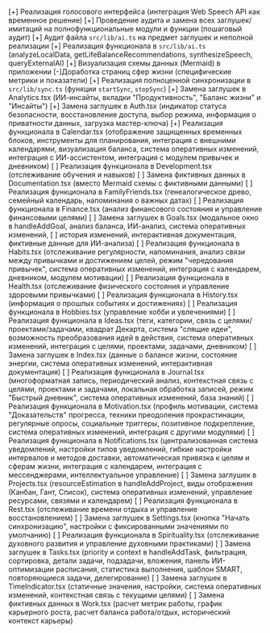 [+] Реализация голосового интерфейса (интеграция Web Speech API как временное решение)
[+] Проведение аудита и замена всех заглушек/имитаций на полнофункциональные модули и функции (пошаговый аудит)
[+] Аудит файла `src/lib/ai.ts` на предмет заглушек и неполной реализации
[+] Реализация функционала в `src/lib/ai.ts` (analyzeLocalData, getLifeBalanceRecommendations, synthesizeSpeech, queryExternalAI)
[+] Визуализация схемы данных (Mermaid) в приложении
[-]Доработка страниц сфер жизни (специфические метрики и показатели)
[+] Реализация полноценной синхронизации в `src/lib/sync.ts` (функции `startSync`, `stopSync`)
[+] Замена заглушек в Analytics.tsx (ИИ-инсайты, вкладки "Продуктивность", "Баланс жизни" и "Инсайты")
[+] Замена заглушек в Auth.tsx (индикатор статуса безопасности, восстановление доступа, выбор режима, информация о приватности данных, загрузка мастер-ключа)
[+] Реализация функционала в Calendar.tsx (отображение защищенных временных блоков, инструменты для планирования, интеграция с внешними календарями, визуализация баланса, система оперативных изменений, интеграция с ИИ-ассистентом, интеграция с модулем привычек и дневником)
[ ] Реализация функционала в Development.tsx (отслеживание обучения и навыков)
[ ] Замена фиктивных данных в Documentation.tsx (вместо Mermaid схемы с фиктивными данными)
[ ] Реализация функционала в FamilyFriends.tsx (генеалогическое древо, семейный календарь, напоминания о важных датах)
[ ] Реализация функционала в Finance.tsx (анализ финансового состояния и управление финансовыми целями)
[ ] Замена заглушек в Goals.tsx (модальное окно в handleAddGoal, анализ баланса, ИИ-анализ, система оперативных изменений, [ ] история изменений, интерактивная документация, фиктивные данные для ИИ-анализа)
[ ] Реализация функционала в Habits.tsx (отслеживание регулярности, напоминания, анализ связи между привычками и достижением целей, режим "чередования привычек", система оперативных изменений, интеграция с календарем, дневником, модулем мотивации)
[ ] Реализация функционала в Health.tsx (отслеживание физического состояния и управление здоровыми привычками)
[ ] Реализация функционала в History.tsx (информация о прошлых событиях и достижениях)
[ ] Реализация функционала в Hobbies.tsx (управление хобби и увлечениями)
[ ] Реализация функционала в Ideas.tsx (теги, категории, связь с целями/проектами/задачами, квадрат Декарта, система "спящие идеи", возможность преобразования идей в действия, система оперативных изменений, интеграция с целями, проектами, задачами, дневником)
[ ] Замена заглушек в Index.tsx (данные о балансе жизни, состояние энергии, система оперативных изменений, интерактивная документация)
[ ] Реализация функционала в Journal.tsx (многоформатная запись, периодический анализ, контекстная связь с целями, проектами и задачами, локальная обработка записей, режим "Быстрый дневник", система оперативных изменений, база знаний)
[ ] Реализация функционала в Motivation.tsx (профиль мотивации, система "Доказательств" прогресса, техники преодоления прокрастинации, регулярные опросы, социальные триггеры, позитивное подкрепление, система оперативных изменений, интеграция с другими модулями)
[ ] Реализация функционала в Notifications.tsx (централизованная система уведомлений, настройки типов уведомлений, гибкие настройки интервалов и методов доставки, автоматическая привязка к целям и сферам жизни, интеграция с календарем, интеграция с мессенджерами, интеллектуальное управление)
[ ] Замена заглушек в Projects.tsx (resourceEstimation в handleAddProject, виды отображения (Канбан, Гант, Список), система оперативных изменений, управление ресурсами, связями и календарем)
[ ] Реализация функционала в Rest.tsx (отслеживание времени отдыха и управление восстановлением)
[ ] Замена заглушек в Settings.tsx (кнопка "Начать синхронизацию", настройки с фиксированными значениями по умолчанию)
[ ] Реализация функционала в Spirituality.tsx (отслеживание духовного развития и управление духовными практиками)
[ ] Замена заглушек в Tasks.tsx (priority и context в handleAddTask, фильтрация, сортировка, детали задачи, подзадачи, вложения, панель ИИ-оптимизации расписания, статистика выполнения, шаблон SMART, повторяющиеся задачи, делегирование)
[ ] Замена заглушек в TimeIndicator.tsx (статичные значения, настройки, система оперативных изменений, контекстная связь с текущими целями)
[ ] Замена фиктивных данных в Work.tsx (расчет метрик работы, график карьерного роста, расчет баланса работа/отдых, исторический контекст карьеры)